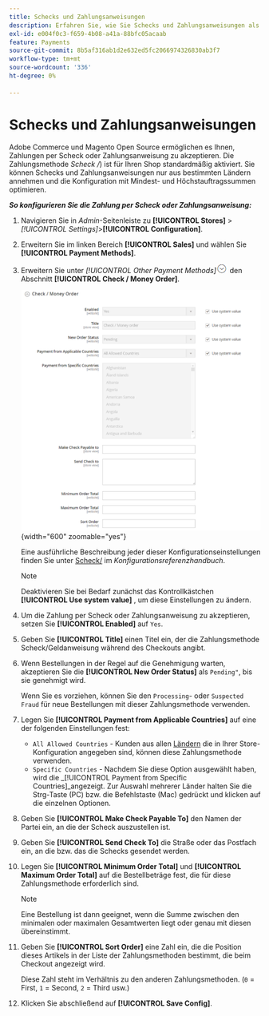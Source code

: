 ```yaml
---
title: Schecks und Zahlungsanweisungen
description: Erfahren Sie, wie Sie Schecks und Zahlungsanweisungen als Offline-Zahlungsmethode in Ihrem Geschäft einrichten.
exl-id: e004f0c3-f659-4b08-a41a-88bfc05acaab
feature: Payments
source-git-commit: 8b5af316ab1d2e632ed5fc2066974326830ab3f7
workflow-type: tm+mt
source-wordcount: '336'
ht-degree: 0%

---
```


# Schecks und Zahlungsanweisungen

Adobe Commerce und Magento Open Source ermöglichen es Ihnen, Zahlungen per Scheck oder Zahlungsanweisung zu akzeptieren. Die Zahlungsmethode _Scheck /_) ist für Ihren Shop standardmäßig aktiviert. Sie können Schecks und Zahlungsanweisungen nur aus bestimmten Ländern annehmen und die Konfiguration mit Mindest- und Höchstauftragssummen optimieren.

**_So konfigurieren Sie die Zahlung per Scheck oder Zahlungsanweisung:_**

1. Navigieren Sie in _Admin_-Seitenleiste zu **[!UICONTROL Stores]** > _[!UICONTROL Settings]_>**[!UICONTROL Configuration]**.

1. Erweitern Sie im linken Bereich **[!UICONTROL Sales]** und wählen Sie **[!UICONTROL Payment Methods]**.

1. Erweitern Sie unter _[!UICONTROL Other Payment Methods]_![Erweiterungsauswahl](../assets/icon-display-expand.png) den Abschnitt **[!UICONTROL Check / Money Order]**.

   ![Scheck/Zahlungsanweisung](../configuration-reference/sales/assets/payment-methods-check-money-order.png){width="600" zoomable="yes"}

   Eine ausführliche Beschreibung jeder dieser Konfigurationseinstellungen finden Sie unter [Scheck/](../configuration-reference/sales/payment-methods.md#check--money-order) im _Konfigurationsreferenzhandbuch_.

   >[!NOTE]
   >
   >Deaktivieren Sie bei Bedarf zunächst das Kontrollkästchen **[!UICONTROL Use system value]** , um diese Einstellungen zu ändern.

1. Um die Zahlung per Scheck oder Zahlungsanweisung zu akzeptieren, setzen Sie **[!UICONTROL Enabled]** auf `Yes`.

1. Geben Sie **[!UICONTROL Title]** einen Titel ein, der die Zahlungsmethode Scheck/Geldanweisung während des Checkouts angibt.

1. Wenn Bestellungen in der Regel auf die Genehmigung warten, akzeptieren Sie die **[!UICONTROL New Order Status]** als `Pending"`, bis sie genehmigt wird.

   Wenn Sie es vorziehen, können Sie den `Processing`- oder `Suspected Fraud` für neue Bestellungen mit dieser Zahlungsmethode verwenden.

1. Legen Sie **[!UICONTROL Payment from Applicable Countries]** auf eine der folgenden Einstellungen fest:

   - `All Allowed Countries` - Kunden aus allen [Ländern](../getting-started/store-details.md#country-options) die in Ihrer Store-Konfiguration angegeben sind, können diese Zahlungsmethode verwenden.
   - `Specific Countries` - Nachdem Sie diese Option ausgewählt haben, wird die _[!UICONTROL Payment from Specific Countries]_angezeigt. Zur Auswahl mehrerer Länder halten Sie die Strg-Taste (PC) bzw. die Befehlstaste (Mac) gedrückt und klicken auf die einzelnen Optionen.

1. Geben Sie **[!UICONTROL Make Check Payable To]** den Namen der Partei ein, an die der Scheck auszustellen ist.

1. Geben Sie **[!UICONTROL Send Check To]** die Straße oder das Postfach ein, an die bzw. das die Schecks gesendet werden.

1. Legen Sie **[!UICONTROL Minimum Order Total]** und **[!UICONTROL Maximum Order Total]** auf die Bestellbeträge fest, die für diese Zahlungsmethode erforderlich sind.

   >[!NOTE]
   >
   >Eine Bestellung ist dann geeignet, wenn die Summe zwischen den minimalen oder maximalen Gesamtwerten liegt oder genau mit diesen übereinstimmt.

1. Geben Sie **[!UICONTROL Sort Order]** eine Zahl ein, die die Position dieses Artikels in der Liste der Zahlungsmethoden bestimmt, die beim Checkout angezeigt wird.

   Diese Zahl steht im Verhältnis zu den anderen Zahlungsmethoden. (`0` = First, `1` = Second, `2` = Third usw.)

1. Klicken Sie abschließend auf **[!UICONTROL Save Config]**.
